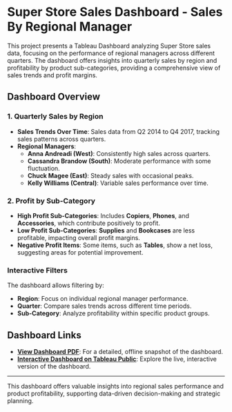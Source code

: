 # Super Store Sales Dashboard - Sales By Regional Manager

This project presents a Tableau Dashboard analyzing Super Store sales data, focusing on the performance of regional managers across different quarters. The dashboard offers insights into quarterly sales by region and profitability by product sub-categories, providing a comprehensive view of sales trends and profit margins.

## Dashboard Overview

### 1. Quarterly Sales by Region
- **Sales Trends Over Time**: Sales data from Q2 2014 to Q4 2017, tracking sales patterns across quarters.
- **Regional Managers**:
  - **Anna Andreadi (West)**: Consistently high sales across quarters.
  - **Cassandra Brandow (South)**: Moderate performance with some fluctuation.
  - **Chuck Magee (East)**: Steady sales with occasional peaks.
  - **Kelly Williams (Central)**: Variable sales performance over time.

### 2. Profit by Sub-Category
- **High Profit Sub-Categories**: Includes **Copiers**, **Phones**, and **Accessories**, which contribute positively to profit.
- **Low Profit Sub-Categories**: **Supplies** and **Bookcases** are less profitable, impacting overall profit margins.
- **Negative Profit Items**: Some items, such as **Tables**, show a net loss, suggesting areas for potential improvement.

### Interactive Filters
The dashboard allows filtering by:
- **Region**: Focus on individual regional manager performance.
- **Quarter**: Compare sales trends across different time periods.
- **Sub-Category**: Analyze profitability within specific product groups.

## Dashboard Links

- **[View Dashboard PDF](https://github.com/Charlottecool/Tableau-Dashboard/blob/master/SuperStore%20Sales/Super%20Store%20Sales%20Dashboard.pdf)**: For a detailed, offline snapshot of the dashboard.
- **[Interactive Dashboard on Tableau Public](https://public.tableau.com/shared/K2XPNQX6P?:display_count=n&:origin=viz_share_link)**: Explore the live, interactive version of the dashboard.

---

This dashboard offers valuable insights into regional sales performance and product profitability, supporting data-driven decision-making and strategic planning.
